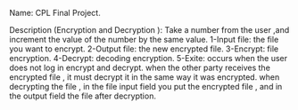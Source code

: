 Name:
	CPL Final Project.


Description (Encryption and Decryption ):
	Take a number from the user ,and increment the value of the number by the same value.
		1-Input file: the file you want to  encrypt.
		2-Output file: the new encrypted file.
		3-Encrypt: file encryption.
		4-Decrypt: decoding encryption.
		5-Exite: occurs when the user does not log in encrypt and decrypt.
	when the other party receives the  encrypted file , it must decrypt it in the same way it was encrypted.
	when decrypting the file , in the file input field you put the encrypted file , and in the output field the file after decryption.